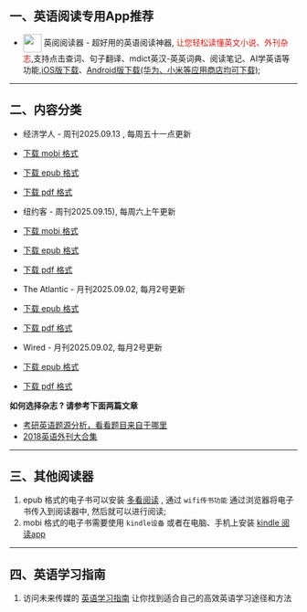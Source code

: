 ## 一、英语阅读专用App推荐

* <img align="center" src="https://ereader.link/images/ereader.png" width="32px" /> 英阅阅读器 - 超好用的英语阅读神器, <font color="#e3120b">让您轻松读懂英文小说、外刊杂志</font>,支持点击查词、句子翻译、mdict英汉-英英词典、阅读笔记、AI学英语等功能,[iOS版下载](https://apps.apple.com/cn/app/ereader-%E8%8B%B1%E9%98%85%E9%98%85%E8%AF%BB%E5%99%A8/id1558805880)、[Android版下载(华为、小米等应用商店均可下载)](https://ereader.link/);

---------------------


## 二、内容分类

* 经济学人 - 周刊2025.09.13 , 每周五十一点更新
* [下载 mobi 格式](https://github.com/granthuang999/english-books-down/raw/master/01_economist/te_2025.09.13/TheEconomist.2025.09.13.mobi) 
* [下载 epub 格式](https://github.com/granthuang999/english-books-down/raw/master/01_economist/te_2025.09.13/TheEconomist.2025.09.13.epub)
* [下载 pdf 格式](https://github.com/granthuang999/english-books-down/raw/master/01_economist/te_2025.09.13/TheEconomist.2025.09.13.pdf)
    
* 纽约客 - 周刊2025.09.15), 每周六上午更新
* [下载 mobi 格式](https://github.com/granthuang999/english-books-down/raw/master/02_new_yorker/2025.09.15/new_yorker.2025.09.15.mobi) 
* [下载 epub 格式](https://github.com/granthuang999/english-books-down/raw/master/02_new_yorker/2025.09.15/new_yorker.2025.09.15.epub)
* [下载 pdf 格式](https://github.com/granthuang999/english-books-down/raw/master/02_new_yorker/2025.09.15/new_yorker.2025.09.15.pdf)

* The Atlantic - 月刊2025.09.02, 每月2号更新
* [下载 epub 格式](https://github.com/granthuang999/english-books-down/raw/master/04_atlantic/2025.09.02/Atlantic_2025.09.02.epub)
* [下载 pdf 格式](https://github.com/granthuang999/english-books-down/raw/master/04_atlantic/2025.09.02/Atlantic_2025.09.02.pdf)

* Wired - 月刊2025.09.02, 每月2号更新
* [下载 epub 格式](https://github.com/granthuang999/english-books-down/raw/master/05_wired/2025.09.02/wired_2025.09.02.epub)
* [下载 pdf 格式](https://github.com/granthuang999/english-books-down/raw/master/05_wired/2025.09.02/wired_2025.09.02.pdf)
    

**如何选择杂志 ? 请参考下面两篇文章**

* [考研英语题源分析，看看题目来自于哪里](https://zhuanlan.zhihu.com/p/25051680)
* [2018英语外刊大合集](https://zhuanlan.zhihu.com/p/54181221)


-------------------------------------
## 三、其他阅读器

1. epub 格式的电子书可以安装 [多看阅读](https://www.duokan.com/product) ,  通过 `wifi传书功能` 通过浏览器将电子书传入到阅读器中, 然后就可以进行阅读;
2. mobi 格式的电子书需要使用 `kindle设备` 或者在电脑、手机上安装 [kindle 阅读app](https://www.amazon.cn/kindle-dbs/fd/kcp/ref=sv_kinc_0)


-------------------------------------
## 四、英语学习指南

1. 访问未来传媒的 [英语学习指南](https://www.futuremedia.work/english-study/) 让你找到适合自己的高效英语学习途径和方法


